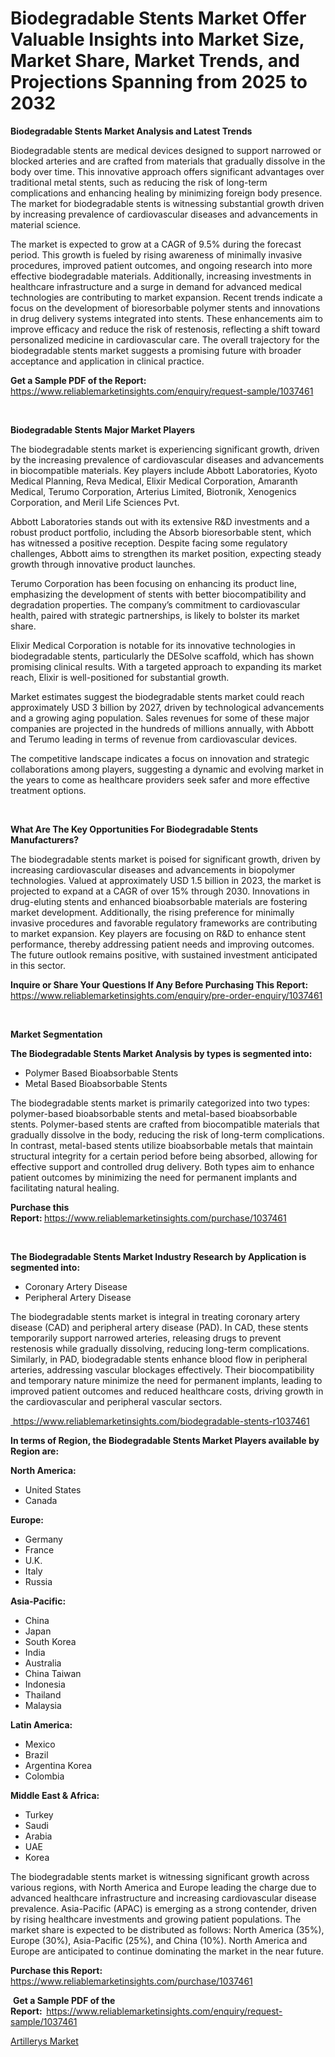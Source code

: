 <p><h1>Biodegradable Stents Market Offer Valuable Insights into Market Size, Market Share, Market Trends, and Projections Spanning from 2025 to 2032</h1></p><p><strong>Biodegradable Stents Market Analysis and Latest Trends</strong></p>
<p><p>Biodegradable stents are medical devices designed to support narrowed or blocked arteries and are crafted from materials that gradually dissolve in the body over time. This innovative approach offers significant advantages over traditional metal stents, such as reducing the risk of long-term complications and enhancing healing by minimizing foreign body presence. The market for biodegradable stents is witnessing substantial growth driven by increasing prevalence of cardiovascular diseases and advancements in material science.</p><p>The market is expected to grow at a CAGR of 9.5% during the forecast period. This growth is fueled by rising awareness of minimally invasive procedures, improved patient outcomes, and ongoing research into more effective biodegradable materials. Additionally, increasing investments in healthcare infrastructure and a surge in demand for advanced medical technologies are contributing to market expansion. Recent trends indicate a focus on the development of bioresorbable polymer stents and innovations in drug delivery systems integrated into stents. These enhancements aim to improve efficacy and reduce the risk of restenosis, reflecting a shift toward personalized medicine in cardiovascular care. The overall trajectory for the biodegradable stents market suggests a promising future with broader acceptance and application in clinical practice.</p></p>
<p><strong>Get a Sample PDF of the Report:&nbsp;</strong> <a href="https://www.reliablemarketinsights.com/enquiry/request-sample/1037461?utm_campaign=3017&utm_medium=2&utm_source=Github&utm_content=ia&utm_term=06032025&utm_id=biodegradable-stents">https://www.reliablemarketinsights.com/enquiry/request-sample/1037461</a></p>
<p>&nbsp;</p>
<p><strong>Biodegradable Stents Major Market Players</strong></p>
<p><p>The biodegradable stents market is experiencing significant growth, driven by the increasing prevalence of cardiovascular diseases and advancements in biocompatible materials. Key players include Abbott Laboratories, Kyoto Medical Planning, Reva Medical, Elixir Medical Corporation, Amaranth Medical, Terumo Corporation, Arterius Limited, Biotronik, Xenogenics Corporation, and Meril Life Sciences Pvt. </p><p>Abbott Laboratories stands out with its extensive R&D investments and a robust product portfolio, including the Absorb bioresorbable stent, which has witnessed a positive reception. Despite facing some regulatory challenges, Abbott aims to strengthen its market position, expecting steady growth through innovative product launches.</p><p>Terumo Corporation has been focusing on enhancing its product line, emphasizing the development of stents with better biocompatibility and degradation properties. The company’s commitment to cardiovascular health, paired with strategic partnerships, is likely to bolster its market share.</p><p>Elixir Medical Corporation is notable for its innovative technologies in biodegradable stents, particularly the DESolve scaffold, which has shown promising clinical results. With a targeted approach to expanding its market reach, Elixir is well-positioned for substantial growth.</p><p>Market estimates suggest the biodegradable stents market could reach approximately USD 3 billion by 2027, driven by technological advancements and a growing aging population. Sales revenues for some of these major companies are projected in the hundreds of millions annually, with Abbott and Terumo leading in terms of revenue from cardiovascular devices. </p><p>The competitive landscape indicates a focus on innovation and strategic collaborations among players, suggesting a dynamic and evolving market in the years to come as healthcare providers seek safer and more effective treatment options.</p></p>
<p>&nbsp;</p>
<p><strong>What Are The Key Opportunities For Biodegradable Stents Manufacturers?</strong></p>
<p><p>The biodegradable stents market is poised for significant growth, driven by increasing cardiovascular diseases and advancements in biopolymer technologies. Valued at approximately USD 1.5 billion in 2023, the market is projected to expand at a CAGR of over 15% through 2030. Innovations in drug-eluting stents and enhanced bioabsorbable materials are fostering market development. Additionally, the rising preference for minimally invasive procedures and favorable regulatory frameworks are contributing to market expansion. Key players are focusing on R&D to enhance stent performance, thereby addressing patient needs and improving outcomes. The future outlook remains positive, with sustained investment anticipated in this sector.</p></p>
<p><strong>Inquire or Share Your Questions If Any Before Purchasing This Report:</strong> <a href="https://www.reliablemarketinsights.com/enquiry/pre-order-enquiry/1037461?utm_campaign=3017&utm_medium=2&utm_source=Github&utm_content=ia&utm_term=06032025&utm_id=biodegradable-stents">https://www.reliablemarketinsights.com/enquiry/pre-order-enquiry/1037461</a></p>
<p>&nbsp;</p>
<p><strong>Market Segmentation</strong></p>
<p><strong>The Biodegradable Stents Market Analysis by types is segmented into:</strong></p>
<p><ul><li>Polymer Based Bioabsorbable Stents</li><li>Metal Based Bioabsorbable Stents</li></ul></p>
<p><p>The biodegradable stents market is primarily categorized into two types: polymer-based bioabsorbable stents and metal-based bioabsorbable stents. Polymer-based stents are crafted from biocompatible materials that gradually dissolve in the body, reducing the risk of long-term complications. In contrast, metal-based stents utilize bioabsorbable metals that maintain structural integrity for a certain period before being absorbed, allowing for effective support and controlled drug delivery. Both types aim to enhance patient outcomes by minimizing the need for permanent implants and facilitating natural healing.</p></p>
<p><strong>Purchase this Report:&nbsp;</strong><a href="https://www.reliablemarketinsights.com/purchase/1037461?utm_campaign=3017&utm_medium=2&utm_source=Github&utm_content=ia&utm_term=06032025&utm_id=biodegradable-stents">https://www.reliablemarketinsights.com/purchase/1037461</a></p>
<p>&nbsp;</p>
<p><strong>The Biodegradable Stents Market Industry Research by Application is segmented into:</strong></p>
<p><ul><li>Coronary Artery Disease</li><li>Peripheral Artery Disease</li></ul></p>
<p><p>The biodegradable stents market is integral in treating coronary artery disease (CAD) and peripheral artery disease (PAD). In CAD, these stents temporarily support narrowed arteries, releasing drugs to prevent restenosis while gradually dissolving, reducing long-term complications. Similarly, in PAD, biodegradable stents enhance blood flow in peripheral arteries, addressing vascular blockages effectively. Their biocompatibility and temporary nature minimize the need for permanent implants, leading to improved patient outcomes and reduced healthcare costs, driving growth in the cardiovascular and peripheral vascular sectors.</p></p>
<p><a href="https://www.reliablemarketinsights.com/biodegradable-stents-r1037461?utm_campaign=3017&utm_medium=2&utm_source=Github&utm_content=ia&utm_term=06032025&utm_id=biodegradable-stents">&nbsp;https://www.reliablemarketinsights.com/biodegradable-stents-r1037461</a></p>
<p><strong>In terms of Region, the Biodegradable Stents Market Players available by Region are:</strong></p>
<p>
    <p> <strong> North America: </strong>
        <ul>
            <li>United States</li>
            <li>Canada</li>
        </ul>
        </p> 
    <p> <strong> Europe: </strong>
        <ul>
            <li>Germany</li>
            <li>France</li>
            <li>U.K.</li>
            <li>Italy</li>
            <li>Russia</li>
        </ul>
        </p> 
    <p> <strong> Asia-Pacific: </strong>
        <ul>
            <li>China</li>
            <li>Japan</li>
            <li>South Korea</li>
            <li>India</li>
            <li>Australia</li>
            <li>China Taiwan</li>
            <li>Indonesia</li>
            <li>Thailand</li>
            <li>Malaysia</li>
        </ul>
        </p> 
    <p> <strong> Latin America: </strong>
        <ul>
            <li>Mexico</li>
            <li>Brazil</li>
            <li>Argentina Korea</li>
            <li>Colombia</li>
        </ul>
        </p> 
    <p> <strong> Middle East & Africa: </strong>
        <ul>
            <li>Turkey</li>
            <li>Saudi</li>
            <li>Arabia</li>
            <li>UAE</li>
            <li>Korea</li>
        </ul>
    </p>
    </p>
<p><p>The biodegradable stents market is witnessing significant growth across various regions, with North America and Europe leading the charge due to advanced healthcare infrastructure and increasing cardiovascular disease prevalence. Asia-Pacific (APAC) is emerging as a strong contender, driven by rising healthcare investments and growing patient populations. The market share is expected to be distributed as follows: North America (35%), Europe (30%), Asia-Pacific (25%), and China (10%). North America and Europe are anticipated to continue dominating the market in the near future.</p></p>
<p><strong>Purchase this Report: </strong><a href="https://www.reliablemarketinsights.com/purchase/1037461?utm_campaign=3017&utm_medium=2&utm_source=Github&utm_content=ia&utm_term=06032025&utm_id=biodegradable-stents">https://www.reliablemarketinsights.com/purchase/1037461</a></p>
<p>&nbsp;<strong>Get a Sample PDF of the Report:&nbsp;&nbsp;</strong><a href="https://www.reliablemarketinsights.com/enquiry/request-sample/1037461?utm_campaign=3017&utm_medium=2&utm_source=Github&utm_content=ia&utm_term=06032025&utm_id=biodegradable-stents">https://www.reliablemarketinsights.com/enquiry/request-sample/1037461</a></p>
<p><strong></strong></p>
<p><p><a href="https://github.com/boysabotzoc/Market-Research-Report-List-1/blob/main/artillerys-market.md?utm_campaign=3017&utm_medium=2&utm_source=Github&utm_content=ia&utm_term=06032025&utm_id=biodegradable-stents">Artillerys Market</a></p></p>